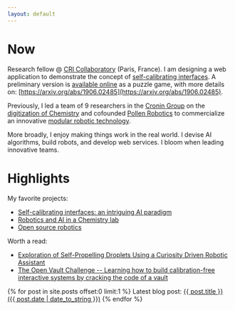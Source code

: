 ```yaml
---
layout: default
---
```


# Now

Research fellow @ [CRI Collaboratory](https://research.cri-paris.org) (Paris, France). I am designing a web application to demonstrate the concept of [self-calibrating interfaces](projects/thesis). A preliminary version is [available online](http://discourse.cri-paris.org/t/introduction-to-the-open-vault-challenge/201) as a puzzle game, with more details on: [https://arxiv.org/abs/1906.02485](https://arxiv.org/abs/1906.02485).

Previously, I led a team of 9 researchers in the [Cronin Group](http://www.chem.gla.ac.uk/cronin/) on the [digitization of Chemistry](projects/chemobot) and cofounded [Pollen Robotics](https://www.pollen-robotics.com/) to commercialize an innovative [modular robotic technology](https://www.luos-robotics.com/en/).

More broadly, I enjoy making things work in the real world. I devise AI algorithms, build robots, and develop web services. I bloom when leading innovative teams.


# Highlights

My favorite projects:

- [Self-calibrating interfaces: an intriguing AI paradigm](projects/thesis)
- [Robotics and AI in a Chemistry lab](projects/chemobot)
- [Open source robotics](projects/open_robotics)

Worth a read:

- [Exploration of Self-Propelling Droplets Using a Curiosity Driven Robotic Assistant](https://arxiv.org/abs/1904.12635)
- [The Open Vault Challenge -- Learning how to build calibration-free interactive systems by cracking the code of a vault](https://arxiv.org/abs/1906.02485)


{% for post in site.posts offset:0 limit:1 %}
Latest blog post: <a href="{{ site.baseurl }}{{ post.url }}">{{ post.title }} ({{ post.date | date_to_string }})</a>
{% endfor %}


<!--

I experiment writing essays:

- Automating everything, what for? Cooperation over competition
- Problems I had with teaching
- Nature useless vs permaculture
- The feeling of useless actions
- Paralysis of being
- Goal-babble your life
- Trust is the fuel of a heathy society, not blockchain
- Make the invisible visible (hand washing vs putting a sleep)

-->

<!-- ---

<div align="center">
  {% for link in site.navbar-links %}
        <a href="{{ site.baseurl }}{{ link[1] }}">[{{ link[0] }}]</a>
  {% endfor %}
</div> -->
